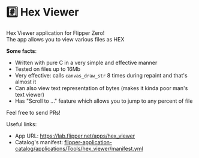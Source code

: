 # #️⃣ Hex Viewer

Hex Viewer application for Flipper Zero!  
The app allows you to view various files as HEX

**Some facts**:
- Written with pure C in a very simple and effective manner
- Tested on files up to 16Mb
- Very effective: calls `canvas_draw_str` 8 times during repaint and that's almost it
- Can also view text representation of bytes (makes it kinda poor man's text viewer)
- Has "Scroll to ..." feature which allows you to jump to any percent of file

Feel free to send PRs! 

Useful links:

- App URL: https://lab.flipper.net/apps/hex_viewer
- Catalog's manifest: [flipper-application-catalog/applications/Tools/hex_viewer/manifest.yml](https://github.com/flipperdevices/flipper-application-catalog/blob/main/applications/Tools/hex_viewer/manifest.yml)

